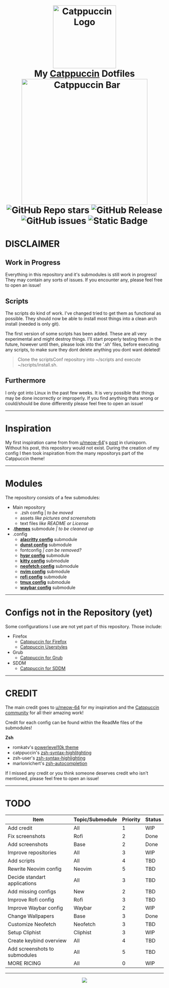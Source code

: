 
  <div align='center'>
  <h1>
    <div>
      <img src='https://github.com/DefinitelyNotSimon13/Catppuccin-Dotfiles/blob/main/assets/catppuccinCat.png'  alt='Catppuccin Logo' width=200>
    </div>
    <div>
      My <a href=https://github.com/catppuccin/catppuccin>Catppuccin<a> Dotfiles
    </div>
    <div>
      <img src='https://github.com/DefinitelyNotSimon13/Catppuccin-Dotfiles/blob/main/assets/catppuccinBar.png' alt='Catppuccin Bar' width=400>
    </div>
    <div>
      <img alt="GitHub Repo stars" src="https://img.shields.io/github/stars/DefinitelyNotSimon13/Catppuccin-Dotfiles?style=flat-square&label=STARS&labelColor=585b70&color=fab387">
      <img alt="GitHub Release" src="https://img.shields.io/github/v/release/DefinitelyNotSimon13/Catppuccin-Dotfiles?include_prereleases&display_name=tag&style=flat-square&label=RELEASES&labelColor=585b70&color=94e2d5">
      <img alt="GitHub issues" src="https://img.shields.io/github/issues/DefinitelyNotSimon13/Catppuccin-Dotfiles?style=flat-square&label=ISSUES&labelColor=585b70&color=f38ba8">
      <img alt="Static Badge" src="https://img.shields.io/badge/LICENSE-MIT-BLUE?style=flat-square&labelColor=585b70&color=89dceb">
    </div>
  </h1>
</div>
	      
# DISCLAIMER 
## Work in Progress
Everything in this repository and it's submodules is still work in progress! They may contain any sorts of issues. If you encounter any, please feel free to open an issue!
## Scripts
The scripts do kind of work. I've changed tried to get them as functional as possible. They should now be able to install most things into a clean arch install (needed is only git).

The first version of some scripts has been added. These are all very experimental and might destroy things. I'll start properly testing them in the future, however until then, please look into the '.sh' files, before executing any scripts, to make sure they dont delete anything you dont want deleted!

> Clone the scriptsConf repository into ~/scripts and execute ~/scripts/install.sh.

## Furthermore
I only got into Linux in the past few weeks. It is very possible that things may be done incorrectly or improperly. 
If you find anything thats wrong or could/should be done differently please feel free to open an issue!

<hr>

# Inspiration
My first inspiration came from from [u/meow-64](https://www.reddit.com/user/meow-64)'s [post](https://www.reddit.com/r/unixporn/comments/ykt6z1/hyprland_catppuccin_with_hyprland) in r/unixporn.
Without his post, this repository would not exist. During the creation of my config I then took inspiration from the many repositorys part of the Catppuccin theme!

<hr>

# Modules
The repository consists of a few submodules:
- Main repository
  - .zsh config | *to be moved*
  - assets *like pictures and screenshots*
  - text files *like README or License*
-  **.[themes](https://github.com/DefinitelyNotSimon13/.themes/tree/main)** submodule *| to be cleaned up*
- .config
	- **[alacritty config](https://github.com/DefinitelyNotSimon13/alacrittyConf/tree/main)** submodule
	- **[dunst config](https://github.com/DefinitelyNotSimon13/dunstConf/tree/main)** submodule
	-  fontconfig *| can be removed?*
	- **[hypr config](https://github.com/DefinitelyNotSimon13/hyprlandConf/tree/main)** submodule
	- **[kitty config](https://github.com/DefinitelyNotSimon13/kittyConf/tree/main)** submodule
	- **[neofetch config](https://github.com/DefinitelyNotSimon13/neofetchConf/tree/main)** submodule
	- **[nvim config](https://github.com/DefinitelyNotSimon13/nvimConf/tree/main)** submodule
	- **[rofi config](https://github.com/DefinitelyNotSimon13/rofiConf/tree/main)** submodule
	- **[tmux config](https://github.com/DefinitelyNotSimon13/tmuxConf/tree/08832bee2da029622fadc62de72e83bd19ea6ee0)** submodule
	- **[waybar config](https://github.com/DefinitelyNotSimon13/waybarConf/tree/aaf33a147c2e2b016f076666b4a0042d97b0bb96)** submodule

 <hr>

# Configs not in the Repository (yet)
Some configurations I use are not yet part of this repository. Those include:
- Firefox
	- [Catppuccin for Firefox](https://github.com/catppuccin/firefox)
	- [Catppuccin Userstyles](https://github.com/catppuccin/userstyles)
- Grub
	- [Catppuccin for Grub](https://github.com/catppuccin/grub)
- SDDM
	- [Catppuccin for SDDM](https://github.com/catppuccin/sddm)

<hr>

# CREDIT
The main credit  goes to [u/meow-64](https://www.reddit.com/user/meow-64) for my inspiration and the [Catppuccin community](https://github.com/catppuccin/) for all their amazing work!

Credit for each config can be found within the ReadMe files of the submodules!

 **Zsh**
- romkatv's [powerlevel10k theme](https://github.com/romkatv/powerlevel10k)
- catppuccin's [zsh-syntax-highlitghting](https://github.com/catppuccin/zsh-syntax-highlighting)
- zsh-user's [zsh-syntax-highlighting](https://github.com/zsh-users/zsh-syntax-highlighting)
- marlonrichert's [zsh-autocompletion ](https://github.com/marlonrichert/zsh-autocomplete)

If I missed any credit or you think someone deserves credit who isn't mentioned, please feel free to open an issue!

<hr>

# TODO
|Item	| Topic/Submodule  | Priority | Status|
|--|--|--|--|
|Add credit	| All	| 1 |WIP|
|Fix screenshots	|Rofi	|2 	|Done |
|	Add screenshots|Base	|2	|Done|
|Improve repositories	|All	|3	|WIP |
|Add scripts	|All	|4	| TBD |
|Rewrite Neovim config	|Neovim	|5	|TBD |
|Decide standart applications	|All	|3	|TBD |
|Add missing configs|New|2|TBD| 
|Improve Rofi config|Rofi|3|TBD|
|Improve Waybar config|Waybar|2|WIP|
|Change Wallpapers|Base|3|Done|
|Customize Neofetch|Neofetch|3|TBD|
|Setup Cliphist|Cliphist|3|WIP|
|Create keybind overview|All|4|TBD|
|Add screenshots to submodules|All|5|TBD
|MORE RICING|All|0|WIP|

<hr>

<p align="center"><img src="https://raw.githubusercontent.com/catppuccin/catppuccin/main/assets/footers/gray0_ctp_on_line.svg?sanitize=true" /></p>

